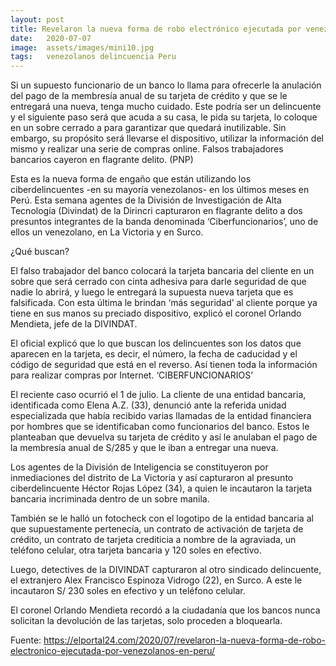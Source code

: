 ```yaml
---
layout: post
title: Revelaron la nueva forma de robo electrónico ejecutada por venezolanos en Perú
date:   2020-07-07
image:  assets/images/mini10.jpg
tags:   venezolanos delincuencia Peru
---
```






Si un supuesto funcionario de un banco lo llama para ofrecerle la anulación del pago de la membresía anual de su tarjeta de crédito y que se le entregará una nueva, tenga mucho cuidado. Este podría ser un delincuente y el siguiente paso será que acuda a su casa, le pida su tarjeta, lo coloque en un sobre cerrado a para garantizar que quedará inutilizable. Sin embargo, su propósito será llevarse el dispositivo, utilizar la información del mismo y realizar una serie de compras online.
Falsos trabajadores bancarios cayeron en flagrante delito. (PNP)

Esta es la nueva forma de engaño que están utilizando los ciberdelincuentes -en su mayoría venezolanos- en los últimos meses en Perú. Esta semana agentes de la División de Investigación de Alta Tecnología (Divindat) de la Dirincri capturaron en flagrante delito a dos presuntos integrantes de la banda denominada ‘Ciberfuncionarios’, uno de ellos un venezolano, en La Victoria y en Surco.

¿Qué buscan?

El falso trabajador del banco colocará la tarjeta bancaria del cliente en un sobre que será cerrado con cinta adhesiva para darle seguridad de que nadie lo abrirá, y luego le entregará la supuesta nueva tarjeta que es falsificada. Con esta última le brindan ‘más seguridad’ al cliente porque ya tiene en sus manos su preciado dispositivo, explicó el coronel Orlando Mendieta, jefe de la DIVINDAT.

El oficial explicó que lo que buscan los delincuentes son los datos que aparecen en la tarjeta, es decir, el número, la fecha de caducidad y el código de seguridad que está en el reverso. Así tienen toda la información para realizar compras por Internet.
‘CIBERFUNCIONARIOS’

El reciente caso ocurrió el 1 de julio. La cliente de una entidad bancaria, identificada como Elena A.Z. (33), denunció ante la referida unidad especializada que había recibido varias llamadas de la entidad financiera por hombres que se identificaban como funcionarios del banco. Estos le planteaban que devuelva su tarjeta de crédito y así le anulaban el pago de la membresía anual de S/285 y que le iban a entregar una nueva.

Los agentes de la División de Inteligencia se constituyeron por inmediaciones del distrito de La Victoria y así capturaron al presunto ciberdelincuente Héctor Rojas López (34), a quien le incautaron la tarjeta bancaria incriminada dentro de un sobre manila.

También se le halló un fotocheck con el logotipo de la entidad bancaria al que supuestamente pertenecía, un contrato de activación de tarjeta de crédito, un contrato de tarjeta crediticia a nombre de la agraviada, un teléfono celular, otra tarjeta bancaria y 120 soles en efectivo.

Luego, detectives de la DIVINDAT capturaron al otro sindicado delincuente, el extranjero Alex Francisco Espinoza Vidrogo (22), en Surco. A este le incautaron S/ 230 soles en efectivo y un teléfono celular.

El coronel Orlando Mendieta recordó a la ciudadanía que los bancos nunca solicitan la devolución de las tarjetas, solo proceden a bloquearla.


Fuente:
https://elportal24.com/2020/07/revelaron-la-nueva-forma-de-robo-electronico-ejecutada-por-venezolanos-en-peru/

